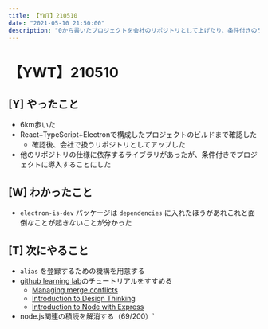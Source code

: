 ```yaml
---
title: 【YWT】210510
date: "2021-05-10 21:50:00"
description: "0から書いたプロジェクトを会社のリポジトリとして上げたり、条件付きのライブラリをプロジェクトに導入したりした"
---
```


# 【YWT】210510

## [Y] やったこと

- 6km歩いた
- React+TypeScript+Electronで構成したプロジェクトのビルドまで確認した
  - 確認後、会社で扱うリポジトリとしてアップした
- 他のリポジトリの仕様に依存するライブラリがあったが、条件付きでプロジェクトに導入することにした

## [W] わかったこと

- `electron-is-dev` パッケージは `dependencies` に入れたほうがあれこれと面倒なことが起きないことが分かった

## [T] 次にやること

- `alias` を登録するための機構を用意する
- [github learning lab](https://lab.github.com/githubtraining)のチュートリアルをすすめる
  - [Managing merge conflicts](https://lab.github.com/githubtraining/managing-merge-conflicts)
  - [Introduction to Design Thinking](https://lab.github.com/githubtraining/introduction-to-design-thinking)
  - [Introduction to Node with Express](https://lab.github.com/everydeveloper/introduction-to-node-with-express)
- node.js関連の積読を解消する（69/200）`
